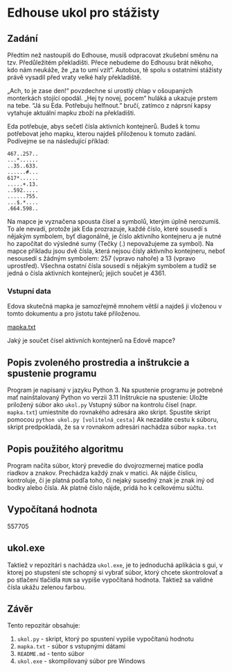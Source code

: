 # Edhouse ukol pro stážisty

## Zadání

Předtím než nastoupíš do Edhouse, musíš odpracovat zkušební směnu na tzv. Předůležitém překladišti. Přece nebudeme do Edhousu brát někoho, kdo nám neukáže, že „za to umí vzít“. Autobus, tě spolu s ostatními stážisty právě vysadil před vraty velké haly překladiště.

„Ach, to je zase den!“ povzdechne si urostlý chlap v ošoupaných monterkách stojící opodál. „Hej ty novej, pocem“ huláká a ukazuje prstem na tebe. “Já su Eda. Potřebuju helfnout.” bručí, zatímco z náprsní kapsy vytahuje aktuální mapku zboží na překladišti.

Eda potřebuje, abys sečetl čísla aktivních kontejnerů. Budeš k tomu potřebovat jeho mapku, kterou najdeš přiloženou k tomuto zadání. Podívejme se na následující příklad:

```
467..257..
...*......
..35..633.
......#...
617*......
.....+.13.
..592.....
......755.
...$.*....
.664.598..
```

Na mapce je vyznačena spousta čísel a symbolů, kterým úplně nerozumíš. To ale nevadí, protože jak Eda prozrazuje, každé číslo, které sousedí s nějakým symbolem, byť diagonálně, je číslo aktivního kontejneru a je nutné ho započítat do výsledné sumy (Tečky (.) nepovažujeme za symbol). Na mapce příkladu jsou dvě čísla, která nejsou čísly aktivního kontejneru, neboť nesousedí s žádným symbolem: 257 (vpravo nahoře) a 13 (vpravo uprostřed). Všechna ostatní čísla sousedí s nějakým symbolem a tudíž se jedná o čísla aktivních kontejnerů; jejich součet je 4361.

### Vstupní data

Edova skutečná mapka je samozřejmě mnohem větší a najdeš ji vloženou v tomto dokumentu a pro jistotu také přiloženou.

[mapka.txt](mapka.txt)

Jaký je součet čísel aktivních kontejnerů na Edově mapce?

## Popis zvoleného prostredia a inštrukcie a spustenie programu

Program je napísaný v jazyku Python 3. Na spustenie programu je potrebné mať nainštalovaný Python vo verzii 3.11
Inštrukcie na spustenie:
Uložte priložený súbor ako `ukol.py`
Vstupný súbor na kontrolu čísel (napr. `mapka.txt`) umiestnite do rovnakého adresára ako skript.
Spustite skript pomocou
`python ukol.py [volitelná_cesta]`
Ak nezadáte cestu k súboru, skript predpokladá, že sa v rovnakom adresári nachádza súbor `mapka.txt`

## Popis použitého algoritmu

Program načíta súbor, ktorý prevedie do dvojrozmernej matice podla riadkov a znakov.
Prechádza každý znak v matici. Ak nájde číslicu, kontroluje, či je platná podľa toho, či nejaký susedný znak je znak iný od bodky alebo čísla.
Ak platné číslo nájde, pridá ho k celkovému súčtu.

## Vypočítaná hodnota

557705

## ukol.exe

Taktiež v repozitári s nachádza `ukol.exe`, je to jednoduchá aplikácia s gui, v ktorej po stupstení ste schopný si vybrať súbor, ktorý chcete skontrolovať a po stlačení tlačidla `RUN` sa vypíše vypočítaná hodnota. Taktiež sa validné čísla ukážu zelenou farbou.

## Závěr

Tento repozitár obsahuje:

1. `ukol.py` - skript, ktorý po spustení vypíše vypočítanú hodnotu
2. `mapka.txt` - súbor s vstupnými dátami
3. `README.md` - tento súbor
4. `ukol.exe` - skompilovaný súbor pre Windows
